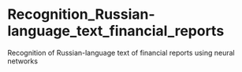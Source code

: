 # Recognition_Russian-language_text_financial_reports
Recognition of Russian-language text of financial reports using neural networks
